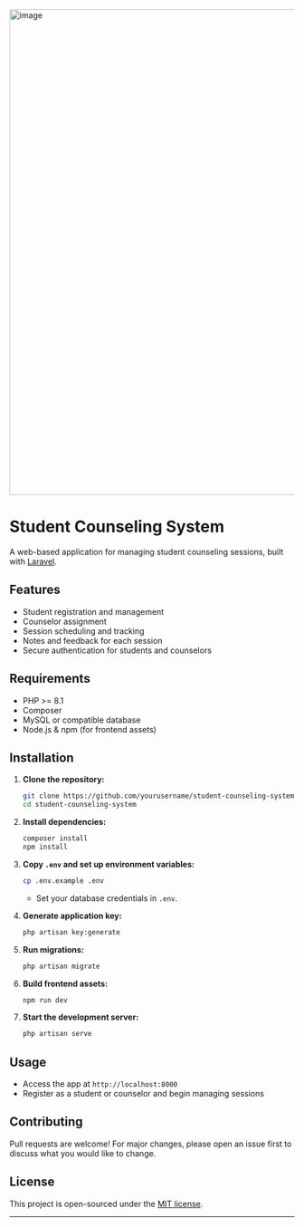 <img width="813" height="858" alt="image" src="https://github.com/user-attachments/assets/3d74deb4-9bde-4ee8-8a45-5b196e49daee" />


# Student Counseling System

A web-based application for managing student counseling sessions, built with [Laravel](https://laravel.com/).

## Features

- Student registration and management
- Counselor assignment
- Session scheduling and tracking
- Notes and feedback for each session
- Secure authentication for students and counselors

## Requirements

- PHP >= 8.1
- Composer
- MySQL or compatible database
- Node.js & npm (for frontend assets)

## Installation

1. **Clone the repository:**
   ```sh
   git clone https://github.com/yourusername/student-counseling-system.git
   cd student-counseling-system
   ```

2. **Install dependencies:**
   ```sh
   composer install
   npm install
   ```

3. **Copy `.env` and set up environment variables:**
   ```sh
   cp .env.example .env
   ```
   - Set your database credentials in `.env`.

4. **Generate application key:**
   ```sh
   php artisan key:generate
   ```

5. **Run migrations:**
   ```sh
   php artisan migrate
   ```

6. **Build frontend assets:**
   ```sh
   npm run dev
   ```

7. **Start the development server:**
   ```sh
   php artisan serve
   ```

## Usage

- Access the app at `http://localhost:8000`
- Register as a student or counselor and begin managing sessions

## Contributing

Pull requests are welcome! For major changes, please open an issue first to discuss what you would like to change.

## License

This project is open-sourced under the [MIT license](https://opensource.org/licenses/MIT).

---
